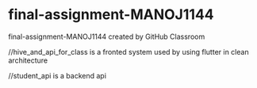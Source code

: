 # final-assignment-MANOJ1144
final-assignment-MANOJ1144 created by GitHub Classroom

//hive_and_api_for_class
is a fronted system used by using flutter in clean architecture 

//student_api
is a backend api
